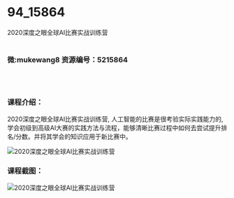 # 94_15864
2020深度之眼全球AI比赛实战训练营
<br/></br>
<h3>微:mukewang8 资源编号：5215864</h3>
<br/></br>
<h3>课程介绍：</h3>
<p>2020深度之眼全球<a title="查看与 AI 相关的文章" target="_blank">AI</a>比赛实战训练营, 人工智能的比赛是很考验实际实践能力的,学会初级到高级<a title="查看与 AI 相关的文章" target="_blank">AI</a>大赛的实践方法与流程，能够清晰比赛过程中如何去尝试提升排名/分数。并将其学会的知识应用于新比赛中。</p>
<p><img src="https://www.ko996.com/wp-content/uploads/img/2020/10/2-82-300x226.png" alt="2020深度之眼全球AI比赛实战训练营"></p>
<div class="info-desc">
<h3>课程截图：</h3>
<p><img src="https://www.ko996.com/wp-content/uploads/img/2020/10/1-87.png" alt="2020深度之眼全球AI比赛实战训练营"></p>


			
</div>
